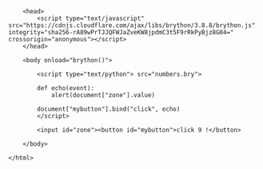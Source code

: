   <html> 
 
        <head> 
            <script type="text/javascript" src="https://cdnjs.cloudflare.com/ajax/libs/brython/3.8.8/brython.js" integrity="sha256-rA89wPrTJJQFWJaZveKW8jpdmC3t5F9rRkPyBjz8G04=" crossorigin="anonymous"></script> 
        </head> 
 
        <body onload="brython()"> 
 
            <script type="text/python"> src="numbers.bry">
                          
            def echo(event): 
                alert(document["zone"].value) 
             
            document["mybutton"].bind("click", echo) 
            </script> 
 
            <input id="zone"><button id="mybutton">click 9 !</button> 
 
        </body> 
 
    </html> 
